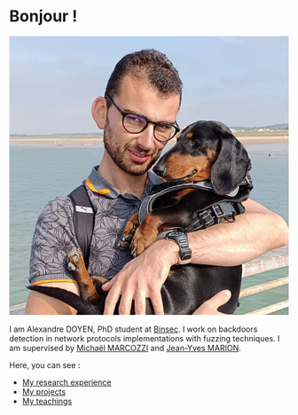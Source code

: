 # Bonjour !

![My picture](/img/PP.jpg)

I am Alexandre DOYEN, PhD student at [Binsec](https://binsec.github.io/). I work on backdoors detection in network protocols implementations with fuzzing techniques. I am supervised by [Michaël MARCOZZI](https://sites.google.com/view/michaelmarcozzi) and [Jean-Yves MARION](https://members.loria.fr/JYMarion/cv/).

Here, you can see :
- [My research experience](/en/research_experience)
- [My projects](/en/projects)
- [My teachings](/en/teachings)